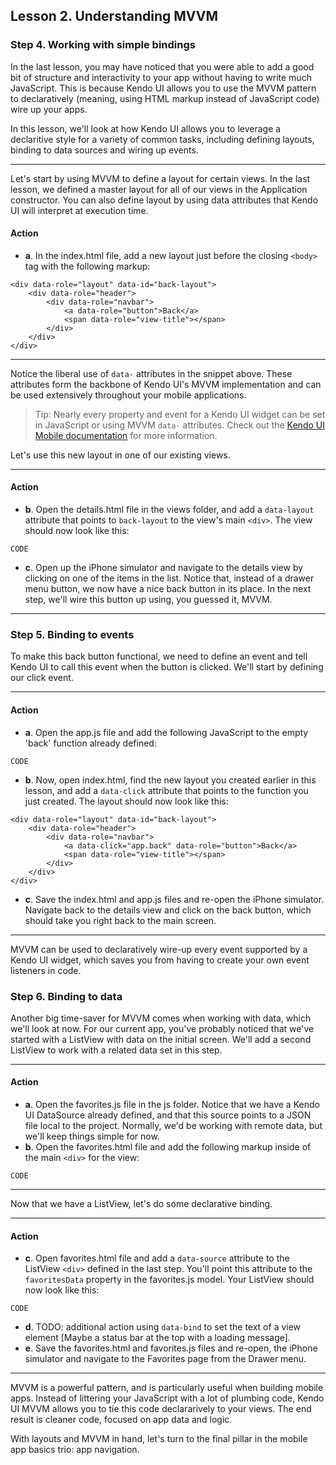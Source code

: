 ## Lesson 2. Understanding MVVM

### Step 4. Working with simple bindings

In the last lesson, you may have noticed that you were able to add a good bit of structure and interactivity to your app without having to write much JavaScript. This is because Kendo UI allows you to use the MVVM pattern to declaratively (meaning, using HTML markup instead of JavaScript code) wire up your apps.

In this lesson, we'll look at how Kendo UI allows you to leverage a declaritive style for a variety of common tasks, including defining layouts, binding to data sources and wiring up events.

<hr data-action="start" />

Let's start by using MVVM to define a layout for certain views. In the last lesson, we defined a master layout for all of our views in the Application constructor. You can also define layout by using data attributes that Kendo UI will interpret at execution time.

#### Action

* **a**. In the index.html file, add a new layout just before the closing `<body>` tag with the following markup:
```
<div data-role="layout" data-id="back-layout">
	<div data-role="header">
		<div data-role="navbar">
	    	<a data-role="button">Back</a>
	    	<span data-role="view-title"></span>
	    </div>
	</div>
</div>
```

<hr data-action="end" />

Notice the liberal use of `data-` attributes in the snippet above. These attributes form the backbone of Kendo UI's MVVM implementation and can be used extensively throughout your mobile applications.

> Tip: Nearly every property and event for a Kendo UI widget can be set in JavaScript or using MVVM `data-` attributes. Check out the [Kendo UI Mobile documentation](http://docs.telerik.com/kendo-ui/mobile/mvvm) for more information.

Let's use this new layout in one of our existing views.

<hr data-action="start" />

#### Action

* **b**. Open the details.html file in the views folder, and add a `data-layout` attribute that points to `back-layout` to the view's main `<div>`. The view should now look like this:
```
CODE
```

* **c**. Open up the iPhone simulator and navigate to the details view by clicking on one of the items in the list. Notice that, instead of a drawer menu button, we now have a nice back button in its place. In the next step, we'll wire this button up using, you guessed it, MVVM.

<hr data-action="end" />

### Step 5. Binding to events

To make this back button functional, we need to define an event and tell Kendo UI to call this event when the button is clicked. We'll start by defining our click event.

<hr data-action="start" />

#### Action

* **a**. Open the app.js file and add the following JavaScript to the empty 'back' function already defined:
```
CODE
```

* **b**. Now, open index.html, find the new layout you created earlier in this lesson, and add a `data-click` attribute that points to the function you just created. The layout should now look like this:
```
<div data-role="layout" data-id="back-layout">
	<div data-role="header">
		<div data-role="navbar">
	    	<a data-click="app.back" data-role="button">Back</a>
	    	<span data-role="view-title"></span>
	    </div>
	</div>
</div>
```

* **c**. Save the index.html and app.js files and re-open the iPhone simulator. Navigate back to the details view and click on the back button, which should take you right back to the main screen.

<hr data-action="end" />

MVVM can be used to declaratively wire-up every event supported by a Kendo UI widget, which saves you from having to create your own event listeners in code.

### Step 6. Binding to data

Another big time-saver for MVVM comes when working with data, which we'll look at now. For our current app, you've probably noticed that we've started with a ListView with data on the initial screen. We'll add a second ListView to work with a related data set in this step.

<hr data-action="start" />

#### Action

* **a**. Open the favorites.js file in the js folder. Notice that we have a Kendo UI DataSource already defined, and that this source points to a JSON file local to the project. Normally, we'd be working with remote data, but we'll keep things simple for now.
* **b**. Open the favorites.html file and add the following markup inside of the main `<div>` for the view:
```
CODE
```

<hr data-action="end" />

Now that we have a ListView, let's do some declarative binding.

<hr data-action="start" />

#### Action

* **c**. Open favorites.html file and add a `data-source` attribute to the ListView `<div>` defined in the last step. You'll point this attribute to the `favoritesData` property in the favorites.js model. Your ListView should now look like this:
```
CODE
```

* **d**. TODO: additional action using `data-bind` to set the text of a view element [Maybe a status bar at the top with a loading message].
* **e**. Save the favorites.html and favorites.js files and re-open, the iPhone simulator and navigate to the Favorites page from the Drawer menu.

<hr data-action="end" />

MVVM is a powerful pattern, and is particularly useful when building mobile apps. Instead of littering your JavaScript with a lot of plumbing code, Kendo UI MVVM allows you to tie this code declararively to your views. The end result is cleaner code, focused on app data and logic. 

With layouts and MVVM in hand, let's turn to the final pillar in the mobile app basics trio: app navigation.